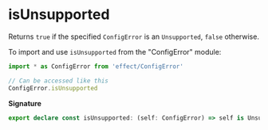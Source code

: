 # isUnsupported

Returns `true` if the specified `ConfigError` is an `Unsupported`, `false`
otherwise.

To import and use `isUnsupported` from the "ConfigError" module:

```ts
import * as ConfigError from 'effect/ConfigError'

// Can be accessed like this
ConfigError.isUnsupported
```

**Signature**

```ts
export declare const isUnsupported: (self: ConfigError) => self is Unsupported
```
